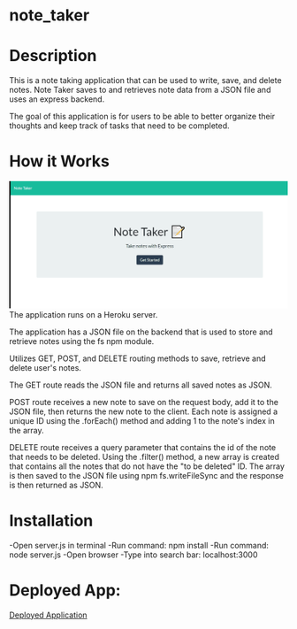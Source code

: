 # note_taker

# Description
This is a note taking application that can be used to write, save, and delete notes. Note Taker saves to and retrieves note data from a JSON file and uses an express backend. 

The goal of this application is for users to be able to better organize their thoughts and keep track of tasks that need to be completed.

# How it Works
![note_taker](https://github.com/MEO1984/note_taker/blob/master/Example.gif)
The application runs on a Heroku server. 

The application has a JSON file on the backend that is used to store and retrieve notes using the fs npm module. 

Utilizes GET, POST, and DELETE routing methods to save, retrieve and delete user's notes.

The GET route reads the JSON file and returns all saved notes as JSON. 

POST route receives a new note to save on the request body, add it to the JSON file, then returns the new note to the client. 
Each note is assigned a unique ID using the .forEach() method and adding 1 to the note's index in the array.

DELETE route receives a query parameter that contains the id of the note that needs to be deleted. Using the .filter() method, a new array is created that contains all the notes that do not have the "to be deleted" ID. The array is then saved to the JSON file using npm fs.writeFileSync and the response is then returned as JSON. 

# Installation
-Open server.js in terminal
-Run command: npm install
-Run command: node server.js
-Open browser 
-Type into search bar: localhost:3000

# Deployed App: 
[Deployed Application](https://secret-meadow-67711.herokuapp.com/)
